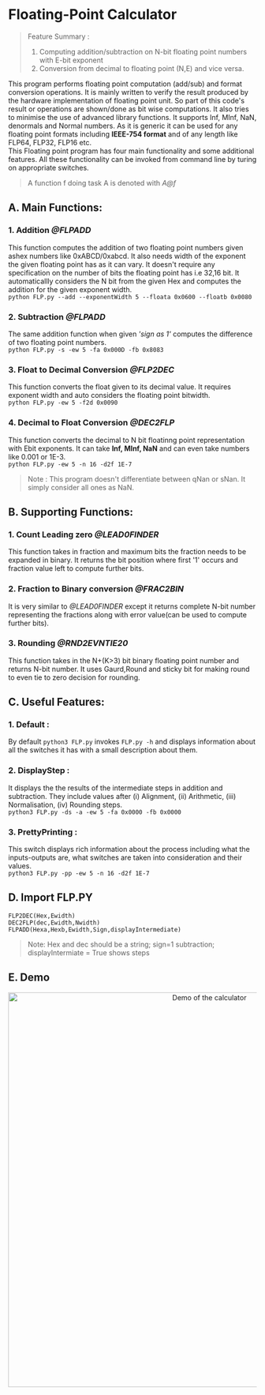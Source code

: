 # Floating-Point Calculator

> Feature Summary :  
> 1. Computing addition/subtraction on N-bit floating point numbers with E-bit exponent
> 2. Conversion from decimal to floating point (N,E) and vice versa.

This program performs floating point computation (add/sub) and format conversion operations. It is mainly written to verify the result produced by the hardware implementation of floating point unit. So part of this code's result or operations are shown/done as bit wise computations. It also tries to minimise the use of advanced library functions. It supports Inf, MInf, NaN, denormals and Normal numbers.
As it is generic it can be used for any floating point formats including **IEEE-754 format**  and of any length like FLP64, FLP32, FLP16 etc. \
This Floating point program has four main functionality and some additional features. All these functionality can be invoked from command line by turing on appropriate switches. 

> A function f doing task A is denoted with *A@f*


## A. Main Functions:

### 1. Addition *@FLPADD*
  This function computes the addition of two floating point numbers given ashex numbers like 0xABCD/0xabcd. It also needs width of the exponent the given floating point has as it can vary. It doesn't require any specification on the number of bits the floating point has i.e 32,16 bit. It automaticallly considers the N bit from the given Hex and computes the addition for the given exponent width. \
	`python FLP.py --add --exponentWidth 5 --floata 0x0600 --floatb 0x0080`

### 2. Subtraction *@FLPADD*
   The same addition function when given *'sign as 1'* computes the difference of two floating point numbers. \
	 `python FLP.py -s -ew 5 -fa 0x000D -fb 0x8083`
   
### 3. Float to Decimal Conversion *@FLP2DEC*
   This function converts the float given to its decimal value. It requires exponent width and auto considers the floating point bitwidth. \
   `python FLP.py -ew 5 -f2d 0x0090`

### 4. Decimal to Float Conversion *@DEC2FLP*
   This function converts the decimal to N bit floatinng point representation with Ebit exponents. It can take **Inf, MInf, NaN** and can even take numbers like 0.001 or 1E-3. \
   `python FLP.py -ew 5 -n 16 -d2f 1E-7`

> Note : This program doesn't differentiate between qNan or sNan. It simply consider all ones as NaN.

## B. Supporting Functions:

### 1. Count Leading zero *@LEAD0FINDER*
  This function takes in fraction and maximum bits the fraction needs to be expanded in binary. It returns the bit position where first '1' occurs and fraction value left to compute further bits.

### 2. Fraction to Binary conversion *@FRAC2BIN*
  It is very similar to *@LEAD0FINDER* except it returns complete N-bit number representing the fractions along with error value(can be used to compute further bits).
	
### 3. Rounding *@RND2EVNTIE20*
   This function takes in the N+(K>3) bit binary floating point number and returns N-bit number. It uses Gaurd,Round and sticky bit for making round to even tie to zero decision for rounding.



## C. Useful Features:

### 1. Default :
   By default `python3 FLP.py`  invokes `FLP.py -h`   and displays information about all the switches it has with a small description about them.


### 2. DisplayStep :
   It displays the the results of the intermediate steps in addition and subtraction. They include values after (i) Alignment, (ii) Arithmetic, (iii) Normalisation, (iv) Rounding steps. \
	 `python3 FLP.py -ds -a -ew 5 -fa 0x0000 -fb 0x0000`


### 3. PrettyPrinting :
   This switch displays rich information about the process including what the inputs-outputs are, what switches are taken into consideration and their values.\
	 `python3 FLP.py -pp -ew 5 -n 16 -d2f 1E-7`

## D. Import FLP.PY

```
FLP2DEC(Hex,Ewidth)
DEC2FLP(dec,Ewidth,Nwidth)
FLPADD(Hexa,Hexb,Ewidth,Sign,displayIntermediate) 
```
> Note: Hex and dec should be a string; sign=1 subtraction; displayIntermiate = True shows steps

## E. Demo


<p align="center">
	<img src="https://ghcdn.rawgit.org/TKRArvind/FloatingPoint_Calculator/main/test/graphics.gif" alt="Demo of the calculator" width=800 >
</p>


